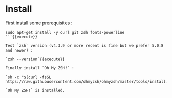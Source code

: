 # Install

First install some prerequisites :

```
sudo apt-get install -y curl git zsh fonts-powerline
```{{execute}}

Test `zsh` version (v4.3.9 or more recent is fine but we prefer 5.0.8 and newer) :

`zsh --version`{{execute}}

Finally install `Oh My ZSH!` :

`sh -c "$(curl -fsSL https://raw.githubusercontent.com/ohmyzsh/ohmyzsh/master/tools/install.sh)"`{{execute}}

`Oh My ZSH!` is installed.